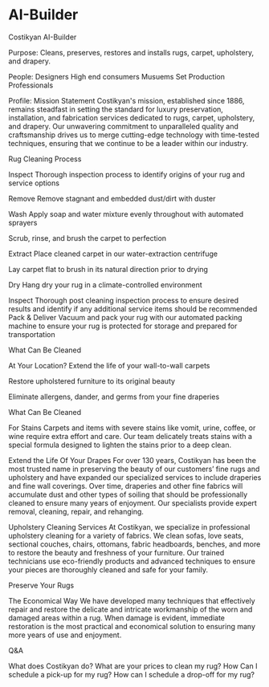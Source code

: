 # AI-Builder
 Costikyan AI-Builder

Purpose:
Cleans, preserves, restores and installs rugs, carpet, upholstery, and drapery. 

People:
Designers
High end consumers
Musuems
Set Production Professionals

Profile:
Mission Statement
Costikyan's mission, established since 1886, remains steadfast in setting the standard for luxury preservation, installation, and fabrication services dedicated to rugs, carpet, upholstery, and drapery. Our unwavering commitment to unparalleled quality and craftsmanship drives us to merge cutting-edge technology with time-tested techniques, ensuring that we continue to be a leader within our industry.

Rug Cleaning Process

Inspect
Thorough inspection process to identify origins of your rug and service options


Remove
Remove stagnant and embedded dust/dirt with duster


Wash
Apply soap and water mixture evenly throughout with automated sprayers

Scrub, rinse, and brush the carpet to perfection


Extract
Place cleaned carpet in our water-extraction centrifuge

Lay carpet flat to brush in its natural direction prior to drying   

Dry
Hang dry your rug in a climate-controlled environment

Inspect
Thorough post cleaning inspection process to ensure desired results and identify if any additional service items should be recommended
Pack & Deliver
Vacuum and pack your rug with our automated packing machine to ensure your rug is protected for storage and prepared for transportation


What Can Be Cleaned

At Your Location?
Extend the life of your wall-to-wall carpets

Restore upholstered furniture to its original beauty

Eliminate allergens, dander, and germs from your fine draperies

What Can Be Cleaned

For Stains
Carpets and items with severe stains like vomit, urine, coffee, or wine require extra effort and care. Our team delicately treats stains with a special formula designed to lighten the stains prior to a deep clean.


Extend the Life
Of Your Drapes
For over 130 years, Costikyan has been the most trusted name in preserving the beauty of our customers’ fine rugs and upholstery and have expanded our specialized services to include draperies and fine wall coverings. Over time, draperies and other fine fabrics will accumulate dust and other types of soiling that should be professionally cleaned to ensure many years of enjoyment. Our specialists provide expert removal, cleaning, repair, and rehanging.


Upholstery Cleaning Services
   At Costikyan, we specialize in professional upholstery cleaning for a variety of fabrics. We clean sofas, love seats, sectional couches, chairs, ottomans, fabric headboards, benches, and more to restore the beauty and freshness of your furniture. Our trained technicians use eco-friendly products and advanced techniques to ensure your pieces are thoroughly cleaned and safe for your family.

   Preserve Your Rugs 

The Economical Way
We have developed many techniques that effectively repair and restore the delicate and intricate workmanship of the worn and damaged areas within a rug. When damage is evident, immediate restoration is the most practical and economical solution to ensuring many more years of use and enjoyment.


Q&A

What does Costikyan do?
What are your prices to clean my rug?
How Can I schedule a pick-up for my rug?
How can I schedule a drop-off for my rug?
